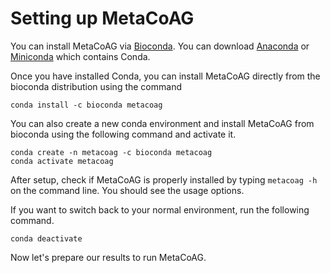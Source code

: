 # Setting up MetaCoAG

You can install MetaCoAG via [Bioconda](https://anaconda.org/bioconda/metacoag). You can download [Anaconda](https://www.anaconda.com/distribution/) or [Miniconda](https://docs.conda.io/en/latest/miniconda.html) which contains Conda.

Once you have installed Conda, you can install MetaCoAG directly from the bioconda distribution using the command

```
conda install -c bioconda metacoag
```

You can also create a new conda environment and install MetaCoAG from bioconda using the following command and activate it.

```
conda create -n metacoag -c bioconda metacoag
conda activate metacoag
```

After setup, check if MetaCoAG is properly installed by typing `metacoag -h` on the command line. You should see the usage options.

If you want to switch back to your normal environment, run the following command.

```
conda deactivate
```

Now let's prepare our results to run MetaCoAG.